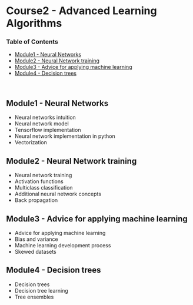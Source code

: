 # Course2 - Advanced Learning Algorithms

### Table of Contents

  - [Module1 - Neural Networks](https://github.com/jmcheon/machine_learning_specialization/tree/main/Course2/Module1)
  - [Module2 - Neural Network training](https://github.com/jmcheon/machine_learning_specialization/tree/main/Course2/Module2)
  - [Module3 - Advice for applying machine learning](https://github.com/jmcheon/machine_learning_specialization/tree/main/Course2/Module3)
  - [Module4 - Decision trees](https://github.com/jmcheon/machine_learning_specialization/tree/main/Course2/Module4)

<br/>

## Module1 - Neural Networks

- Neural networks intuition
- Neural network model
- Tensorflow implementation
- Neural network implementation in python
- Vectorization

## Module2 - Neural Network training

- Neural network training
- Activation functions
- Multiclass classification
- Additional neural network concepts
- Back propagation

## Module3 - Advice for applying machine learning

- Advice for applying machine learning
- Bias and variance
- Machine learning development process
- Skewed datasets

## Module4 - Decision trees

- Decision trees
- Decision tree learning
- Tree ensembles

